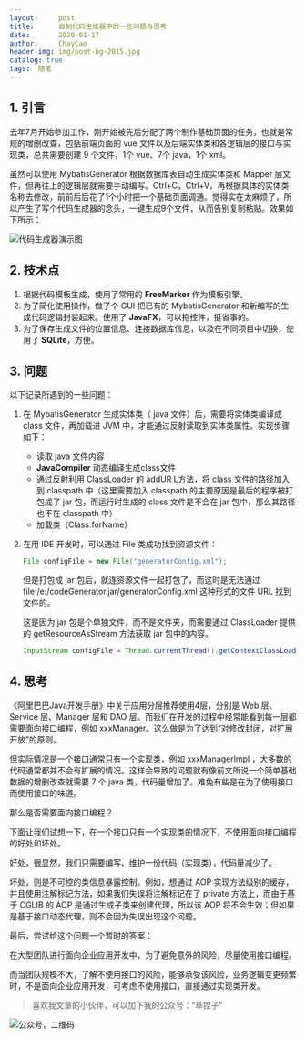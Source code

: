 ```yaml
---
layout:     post
title:      自制代码生成器中的一些问题与思考
date:       2020-01-17
author:     ChayCao
header-img: img/post-bg-2015.jpg 
catalog: true
tags:  随笔                            
---
```



## 1. 引言

去年7月开始参加工作，刚开始被先后分配了两个制作基础页面的任务，也就是常规的增删改查，包括前端页面的 vue 文件以及后端实体类和各逻辑层的接口与实现类，总共需要创建 9 个文件，1个 vue、7个 java，1个 xml。

虽然可以使用 MybatisGenerator 根据数据库表自动生成实体类和 Mapper 层文件，但再往上的逻辑层就需要手动编写。Ctrl+C，Ctrl+V，再根据具体的实体类名称去修改，前前后后花了1个小时把一个基础页面调通。觉得实在太麻烦了，所以产生了写个代码生成器的念头，一键生成9个文件，从而告别复制粘贴。效果如下所示：

![代码生成器演示图](https://user-gold-cdn.xitu.io/2020/1/17/16fb23dda9edfbad?w=987&h=686&f=gif&s=934509)

## 2. 技术点

1. 根据代码模板生成，使用了常用的 **FreeMarker** 作为模板引擎。
2. 为了简化使用操作，做了个 GUI 把已有的 MybatisGenerator 和新编写的生成代码逻辑封装起来。使用了 **JavaFX**，可以拖控件，挺省事的。
3. 为了保存生成文件的位置信息、连接数据库信息，以及在不同项目中切换，使用了 **SQLite**，方便。

## 3. 问题

以下记录所遇到的一些问题：

1. 在 MybatisGenerator 生成实体类（ java 文件）后，需要将实体类编译成 class 文件，再加载进 JVM 中，才能通过反射读取到实体类属性。实现步骤如下：

   - 读取 java 文件内容
   - **JavaCompiler** 动态编译生成class文件
   - 通过反射利用 ClassLoader 的 addUR L方法，将 class 文件的路径加入到 classpath 中（这里需要加入 classpath 的主要原因是最后的程序被打包成了 jar 包，而运行时生成的 class 文件是不会在 jar 包中，那么其路径也不在 classpath 中）
   - 加载类（Class.forName）

2. 在用 IDE 开发时，可以通过 File 类成功找到资源文件：

   ```java
   File configFile = new File("generatorConfig.xml");
   ```

   但是打包成 jar 包后，就连资源文件一起打包了，而这时是无法通过 file:/e:/codeGenerator.jar/generatorConfig.xml 这种形式的文件 URL 找到文件的。

   这是因为 jar 包是个单独文件，而不是文件夹，而需要通过 ClassLoader 提供的 getResourceAsStream 方法获取 jar 包中的内容。

   ```java
   InputStream configFile = Thread.currentThread().getContextClassLoader().getResourceAsStream("generatorConfig.xml");
   ```



## 4. 思考

《阿里巴巴Java开发手册》中关于应用分层推荐使用4层，分别是 Web 层、Service 层、Manager 层和 DAO 层。而我们在开发的过程中经常能看到每一层都需要面向接口编程，例如 xxxManager。这么做是为了达到“对修改封闭，对扩展开放”的原则。

但实际情况是一个接口通常只有一个实现类，例如 xxxManagerImpl ，大多数的代码通常都并不会有扩展的情况。这样会导致的问题就有像前文所说一个简单基础数据的增删改查就需要 7 个 java 类，代码量增加了。难免有些是在为了使用接口而使用接口的味道。

那么是否需要面向接口编程？

下面让我们试想一下，在一个接口只有一个实现类的情况下，不使用面向接口编程的好处和坏处。

好处，很显然，我们只需要编写、维护一份代码（实现类），代码量减少了。

坏处，则是不可控的类信息暴露控制。例如，想通过 AOP 实现方法级别的缓存，并且使用注解标记方法，如果我们失误将注解标记在了 private 方法上，而由于基于 CGLIB 的 AOP 是通过生成子类来创建代理，所以该 AOP 将不会生效；但如果是基于接口动态代理，则不会因为失误出现这个问题。

最后，尝试给这个问题一个暂时的答案：

在大型团队进行面向企业应用开发中，为了避免意外的风险，尽量使用接口编程。

而当团队规模不大，了解不使用接口的风险，能够承受该风险，业务逻辑变更频繁时，不是面向企业应用开发，可考虑不使用接口，直接通过实现类开发。

> 喜欢我文章的小伙伴，可以加下我的公众号：“草捏子”

![公众号，二维码](https://user-gold-cdn.xitu.io/2020/1/17/16fb244c4750373c?w=430&h=430&f=jpeg&s=40457)